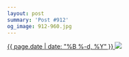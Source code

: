 ```yaml
---
layout: post
summary: 'Post #912'
og_image: 912-960.jpg
---
```


<p>
 <time>
  <a href="/912">
   {{ page.date | date: "%B %-d, %Y" }}
  </a>
 </time>
 <a href="/912">
  <img sizes="(min-width: 700px) 50vw, calc(100vw - 2rem)" src="{{ site.assets_url }}/912-480.jpg" srcset="{{ site.assets_url }}/912-240.jpg 240w, {{ site.assets_url }}/912-480.jpg 480w, {{ site.assets_url }}/912-720.jpg 720w, {{ site.assets_url }}/912-960.jpg 960w"/>
 </a>
</p>
